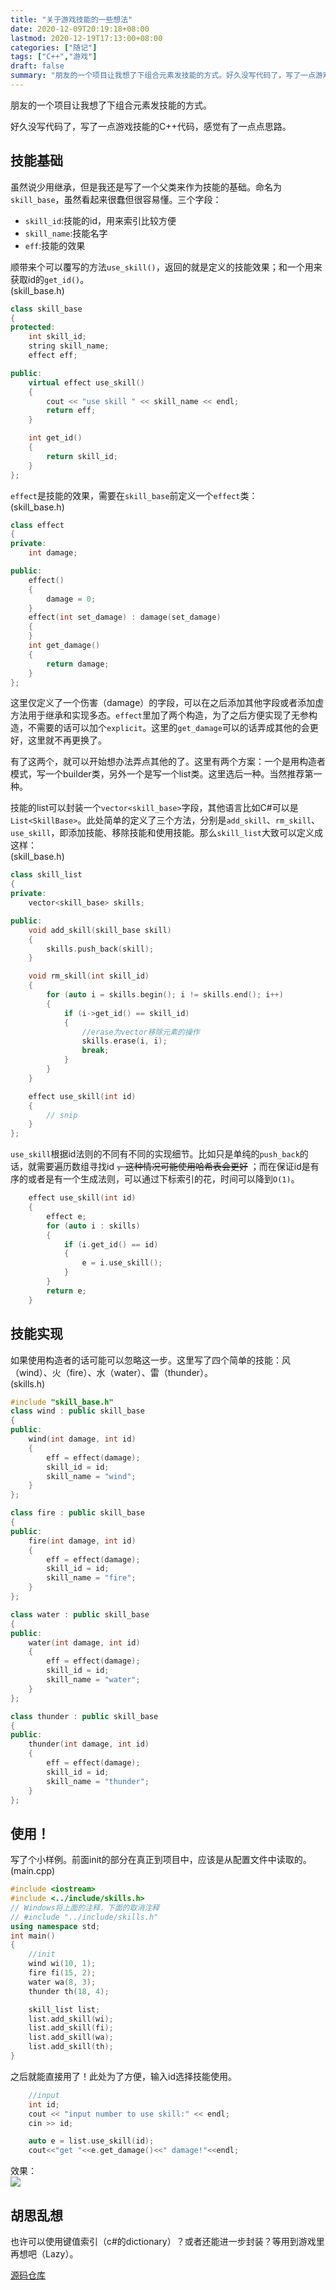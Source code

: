 ```yaml
---
title: "关于游戏技能的一些想法"
date: 2020-12-09T20:19:18+08:00
lastmod: 2020-12-19T17:13:00+08:00
categories: ["随记"]
tags: ["C++","游戏"]
draft: false
summary: "朋友的一个项目让我想了下组合元素发技能的方式。好久没写代码了，写了一点游戏技能的C++代码，感觉有了一点点思路。"
---
```


朋友的一个项目让我想了下组合元素发技能的方式。

好久没写代码了，写了一点游戏技能的C++代码，感觉有了一点点思路。

## 技能基础
虽然说少用继承，但是我还是写了一个父类来作为技能的基础。命名为`skill_base`，虽然看起来很蠢但很容易懂。三个字段：
 * `skill_id`:技能的id，用来索引比较方便
 * `skill_name`:技能名字
 * `eff`:技能的效果

顺带来个可以覆写的方法`use_skill()`，返回的就是定义的技能效果；和一个用来获取id的`get_id()`。<br/>
(skill_base.h)
```c++
class skill_base
{
protected:
    int skill_id;
    string skill_name;
    effect eff;

public:
    virtual effect use_skill()
    {
        cout << "use skill " << skill_name << endl;
        return eff;
    }

    int get_id()
    {
        return skill_id;
    }
};
```

`effect`是技能的效果，需要在`skill_base`前定义一个`effect`类：<br/>
(skill_base.h)
```c++
class effect
{
private:
    int damage;

public:
    effect()
    {
        damage = 0;
    }
    effect(int set_damage) : damage(set_damage)
    {
    }
    int get_damage()
    {
        return damage;
    }
};
```

这里仅定义了一个伤害（damage）的字段，可以在之后添加其他字段或者添加虚方法用于继承和实现多态。`effect`里加了两个构造，为了之后方便实现了无参构造，不需要的话可以加个`explicit`。这里的`get_damage`可以的话弄成其他的会更好，这里就不再更换了。

有了这两个，就可以开始想办法弄点其他的了。这里有两个方案：一个是用构造者模式，写一个builder类，另外一个是写一个list类。这里选后一种。当然推荐第一种。

技能的list可以封装一个`vector<skill_base>`字段，其他语言比如C#可以是`List<SkillBase>`。此处简单的定义了三个方法，分别是`add_skill`、`rm_skill`、`use_skill`，即添加技能、移除技能和使用技能。那么`skill_list`大致可以定义成这样：<br/>
(skill_base.h)
```c++
class skill_list
{
private:
    vector<skill_base> skills;

public:
    void add_skill(skill_base skill)
    {
        skills.push_back(skill);
    }

    void rm_skill(int skill_id)
    {
        for (auto i = skills.begin(); i != skills.end(); i++)
        {
            if (i->get_id() == skill_id)
            {
                //erase为vector移除元素的操作
                skills.erase(i, i);
                break;
            }
        }
    }

    effect use_skill(int id)
    {
        // snip
    }
};
```

`use_skill`根据id法则的不同有不同的实现细节。比如只是单纯的`push_back`的话，就需要遍历数组寻找id ~~，这种情况可能使用哈希表会更好~~ ；而在保证id是有序的或者是有一个生成法则，可以通过下标索引的花，时间可以降到`O(1)`。
```c++
    effect use_skill(int id)
    {
        effect e;
        for (auto i : skills)
        {
            if (i.get_id() == id)
            {
                e = i.use_skill();
            }
        }
        return e;
    }
```

## 技能实现
如果使用构造者的话可能可以忽略这一步。这里写了四个简单的技能：风（wind）、火（fire）、水（water）、雷（thunder）。<br/>
(skills.h)
```c++
#include "skill_base.h"
class wind : public skill_base
{
public:
    wind(int damage, int id)
    {
        eff = effect(damage);
        skill_id = id;
        skill_name = "wind";
    }
};

class fire : public skill_base
{
public:
    fire(int damage, int id)
    {
        eff = effect(damage);
        skill_id = id;
        skill_name = "fire";
    }
};

class water : public skill_base
{
public:
    water(int damage, int id)
    {
        eff = effect(damage);
        skill_id = id;
        skill_name = "water";
    }
};

class thunder : public skill_base
{
public:
    thunder(int damage, int id)
    {
        eff = effect(damage);
        skill_id = id;
        skill_name = "thunder";
    }
};
```

## 使用！
写了个小样例。前面init的部分在真正到项目中，应该是从配置文件中读取的。<br/>
(main.cpp)
```c++
#include <iostream>
#include <../include/skills.h>
// Windows将上面的注释，下面的取消注释
// #include "../include/skills.h"
using namespace std;
int main()
{
    //init
    wind wi(10, 1);
    fire fi(15, 2);
    water wa(8, 3);
    thunder th(18, 4);

    skill_list list;
    list.add_skill(wi);
    list.add_skill(fi);
    list.add_skill(wa);
    list.add_skill(th);
}
```

之后就能直接用了！此处为了方便，输入id选择技能使用。
```c++
    //input
    int id;
    cout << "input number to use skill:" << endl;
    cin >> id;

    auto e = list.use_skill(id);
    cout<<"get "<<e.get_damage()<<" damage!"<<endl;

```

效果：<br/>
![](game-skill-idea-running.png)

## 胡思乱想
也许可以使用键值索引（c#的dictionary）？或者还能进一步封装？等用到游戏里再想吧（Lazy）。

[源码仓库](https://gitee.com/study_less_shape/Practice_Saving/tree/master/FooIdea/game-skill)